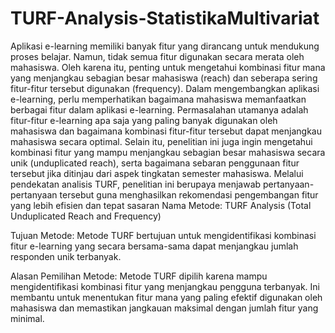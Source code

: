 # TURF-Analysis-StatistikaMultivariat
Aplikasi e-learning memiliki banyak fitur yang dirancang untuk mendukung proses belajar. Namun, tidak semua fitur digunakan secara merata oleh mahasiswa. Oleh karena itu, penting untuk mengetahui kombinasi fitur mana yang menjangkau sebagian besar mahasiswa (reach) dan seberapa sering fitur-fitur tersebut digunakan (frequency).
Dalam mengembangkan aplikasi e-learning, perlu memperhatikan bagaimana mahasiswa memanfaatkan berbagai fitur dalam aplikasi e-learning. Permasalahan utamanya adalah fitur-fitur e-learning apa saja yang paling banyak digunakan oleh mahasiswa dan bagaimana kombinasi fitur-fitur tersebut dapat menjangkau mahasiswa secara optimal. Selain itu, penelitian ini juga ingin mengetahui kombinasi fitur yang mampu menjangkau sebagian besar mahasiswa secara unik (unduplicated reach), serta bagaimana sebaran penggunaan fitur tersebut jika ditinjau dari aspek tingkatan semester mahasiswa. Melalui pendekatan analisis TURF, penelitian ini berupaya menjawab pertanyaan-pertanyaan tersebut guna menghasilkan rekomendasi pengembangan fitur yang lebih efisien dan tepat sasaran
Nama Metode: TURF Analysis (Total Unduplicated Reach and Frequency)

Tujuan Metode: Metode TURF bertujuan untuk mengidentifikasi kombinasi fitur e-learning yang secara bersama-sama dapat menjangkau jumlah responden unik terbanyak.

Alasan Pemilihan Metode: Metode TURF dipilih karena mampu mengidentifikasi kombinasi fitur yang menjangkau pengguna terbanyak. Ini membantu untuk menentukan fitur mana yang paling efektif digunakan oleh mahasiswa dan memastikan jangkauan maksimal dengan jumlah fitur yang minimal.

